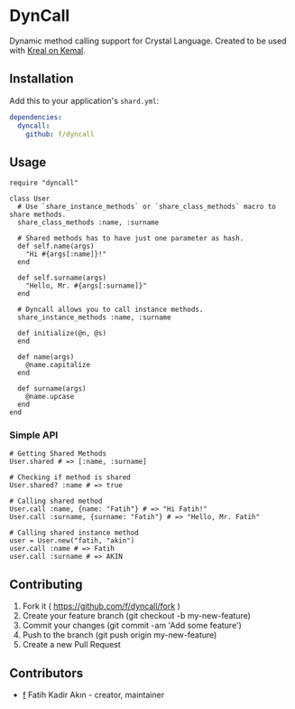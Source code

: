 # DynCall

Dynamic method calling support for Crystal Language. Created to be used with [Kreal on Kemal](http://github.com/f/kreal).

## Installation


Add this to your application's `shard.yml`:

```yaml
dependencies:
  dyncall:
    github: f/dyncall
```

## Usage

```crystal
require "dyncall"

class User
  # Use `share_instance_methods` or `share_class_methods` macro to share methods.
  share_class_methods :name, :surname

  # Shared methods has to have just one parameter as hash.
  def self.name(args)
    "Hi #{args[:name]}!"
  end

  def self.surname(args)
    "Hello, Mr. #{args[:surname]}"
  end

  # Dyncall allows you to call instance methods.
  share_instance_methods :name, :surname

  def initialize(@n, @s)
  end

  def name(args)
    @name.capitalize
  end

  def surname(args)
    @name.upcase
  end
end
```

### Simple API

```crystal
# Getting Shared Methods
User.shared # => [:name, :surname]

# Checking if method is shared
User.shared? :name # => true

# Calling shared method
User.call :name, {name: "Fatih"} # => "Hi Fatih!"
User.call :surname, {surname: "Fatih"} # => "Hello, Mr. Fatih"

# Calling shared instance method
user = User.new("fatih, "akin")
user.call :name # => Fatih
user.call :surname # => AKIN
```

## Contributing

1. Fork it ( https://github.com/f/dyncall/fork )
2. Create your feature branch (git checkout -b my-new-feature)
3. Commit your changes (git commit -am 'Add some feature')
4. Push to the branch (git push origin my-new-feature)
5. Create a new Pull Request

## Contributors

- [f](https://github.com/f) Fatih Kadir Akın - creator, maintainer
